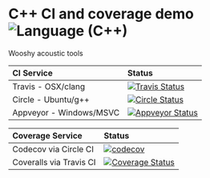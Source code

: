 C++ CI and coverage demo ![Language (C++)](https://img.shields.io/badge/powered_by-C++-blue.svg?style=flat)
=========

Wooshy acoustic tools


| CI Service | Status |
| :---         |     :---      |
|   Travis   - OSX/clang    | [![Travis Status](https://travis-ci.org/audioplastic/cpp-CI-and-coverage.svg?branch=master)](https://travis-ci.org/audioplastic/cpp-CI-and-coverage) |
|   Circle   - Ubuntu/g++      | [![Circle Status](https://circleci.com/gh/audioplastic/cpp-CI-and-coverage.png)](https://circleci.com/gh/audioplastic/cpp-CI-and-coverage) |
|   Appveyor - Windows/MSVC   | [![Appveyor Status](https://ci.appveyor.com/api/projects/status/github/audioplastic/cpp-CI-and-coverage)](https://ci.appveyor.com/project/audioplastic/cpp-CI-and-coverage) |


| Coverage Service | Status |
| :---         |     :---      |
|   Codecov via Circle CI    | [![codecov](https://codecov.io/gh/audioplastic/cpp-CI-and-coverage/branch/master/graph/badge.svg)](https://codecov.io/gh/audioplastic/cpp-CI-and-coverage) |
|   Coveralls via Travis CI  | [![Coverage Status](https://coveralls.io/repos/github/audioplastic/cpp-CI-and-coverage/badge.svg?branch=master)](https://coveralls.io/github/audioplastic/cpp-CI-and-coverage?branch=master) |



